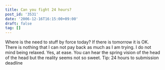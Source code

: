 ```yaml
---
title: Can you fight 24 hours?
post_id: '3531'
date: '2006-12-16T16:15:00+09:00'
draft: false
tag: []
---
```


Where is the need to stuff by force today? If there is tomorrow it is OK. There is nothing that I can not pay back as much as I am trying. I do not mind being relaxed. Yes, at ease. You can hear the spring vision of the head of the head but the reality seems not so sweet. Tip: 24 hours to submission deadline